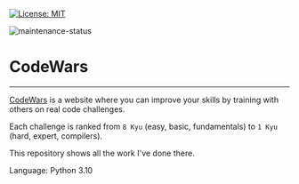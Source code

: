 [![License: MIT](https://img.shields.io/badge/License-MIT-green.svg)](https://opensource.org/licenses/MIT)
<!-- get badge from https://gist.github.com/qvil/5e3ed56c26d784e51424621119cc4028 -->
![maintenance-status](https://img.shields.io/badge/maintenance-actively--developed-brightgreen.svg)
<!-- get badge from https://gist.github.com/taiki-e/ad73eaea17e2e0372efb76ef6b38f17b -->

# CodeWars
---

[CodeWars](http://www.codewars.com/) is a website where you can improve your skills by training with others on real code challenges.

Each challenge is ranked from `8 Kyu` (easy, basic, fundamentals) to `1 Kyu` (hard, expert, compilers).

This repository shows all the work I've done there.

Language: Python 3.10
